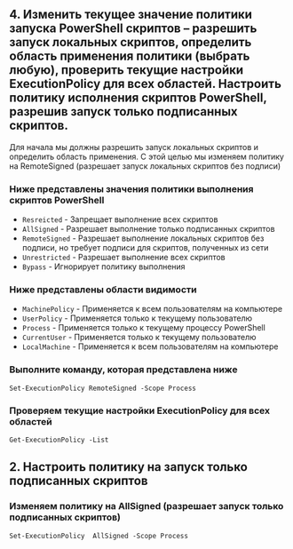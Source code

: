 ## 4. Изменить текущее значение политики запуска PowerShell скриптов – разрешить запуск локальных скриптов, определить область применения политики (выбрать любую), проверить текущие настройки ExecutionPolicy для всех областей. Настроить политику исполнения скриптов PowerShell, разрешив запуск только подписанных скриптов.

Для начала мы должны разрешить запуск локальных скриптов и определить область применения.
С этой целью мы изменяем политику на RemoteSigned (разрешает запуск локальных скриптов без подписи)

### Ниже представлены значения политики выполнения скриптов PowerShell

- `Resreicted` - Запрещает выполнение всех скриптов
- `AllSigned` - Разрешает выполнение только подписанных скриптов
- `RemoteSigned` - Разрешает выполнение локальных скриптов без подписи, но требует подписи для скриптов, полученных из сети
- `Unrestricted` - Разрешает выполнение всех скриптов
- `Bypass` - Игнорирует политику выполнения

### Ниже представлены области видимости

- `MachinePolicy` - Применяется к всем пользователям на компьютере
- `UserPolicy` - Применяется только к текущему пользователю
- `Process` - Применяется только к текущему процессу PowerShell
- `CurrentUser` - Применяется только к текущему пользователю
- `LocalMachine` - Применяется к всем пользователям на компьютере

### Выполните команду, которая представлена ниже
```
Set-ExecutionPolicy RemoteSigned -Scope Process
```

### Проверяем текущие настройки ExecutionPolicy для всех областей
```
Get-ExecutionPolicy -List
```

## 2. Настроить политику на запуск только подписанных скриптов

###  Изменяем политику на AllSigned (разрешает запуск только подписанных скриптов)
```
Set-ExecutionPolicy  AllSigned -Scope Process
```
